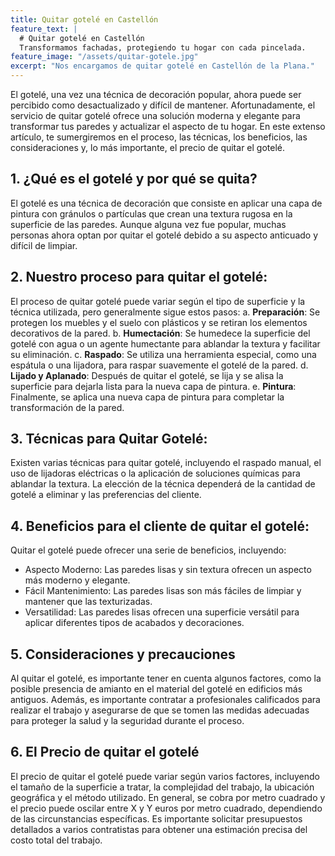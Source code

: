 ```yaml
---
title: Quitar gotelé en Castellón
feature_text: |
  # Quitar gotelé en Castellón
  Transformamos fachadas, protegiendo tu hogar con cada pincelada.
feature_image: "/assets/quitar-gotele.jpg"
excerpt: "Nos encargamos de quitar gotelé en Castellón de la Plana."
---
```


El gotelé, una vez una técnica de decoración popular, ahora puede ser percibido como desactualizado y difícil de mantener. Afortunadamente, el servicio de quitar gotelé ofrece una solución moderna y elegante para transformar tus paredes y actualizar el aspecto de tu hogar. En este extenso artículo, te sumergiremos en el proceso, las técnicas, los beneficios, las consideraciones y, lo más importante, el precio de quitar el gotelé.

## 1. ¿Qué es el gotelé y por qué se quita?
El gotelé es una técnica de decoración que consiste en aplicar una capa de pintura con gránulos o partículas que crean una textura rugosa en la superficie de las paredes. Aunque alguna vez fue popular, muchas personas ahora optan por quitar el gotelé debido a su aspecto anticuado y difícil de limpiar.

## 2. Nuestro proceso para quitar el gotelé:
El proceso de quitar gotelé puede variar según el tipo de superficie y la técnica utilizada, pero generalmente sigue estos pasos:
   a. **Preparación**: Se protegen los muebles y el suelo con plásticos y se retiran los elementos decorativos de la pared.
   b. **Humectación**: Se humedece la superficie del gotelé con agua o un agente humectante para ablandar la textura y facilitar su eliminación.
   c. **Raspado**: Se utiliza una herramienta especial, como una espátula o una lijadora, para raspar suavemente el gotelé de la pared.
   d. **Lijado y Aplanado**: Después de quitar el gotelé, se lija y se alisa la superficie para dejarla lista para la nueva capa de pintura.
   e. **Pintura**: Finalmente, se aplica una nueva capa de pintura para completar la transformación de la pared.

## 3. Técnicas para Quitar Gotelé:
Existen varias técnicas para quitar gotelé, incluyendo el raspado manual, el uso de lijadoras eléctricas o la aplicación de soluciones químicas para ablandar la textura. La elección de la técnica dependerá de la cantidad de gotelé a eliminar y las preferencias del cliente.

## 4. Beneficios para el cliente de quitar el gotelé:
Quitar el gotelé puede ofrecer una serie de beneficios, incluyendo:
   - Aspecto Moderno: Las paredes lisas y sin textura ofrecen un aspecto más moderno y elegante.
   - Fácil Mantenimiento: Las paredes lisas son más fáciles de limpiar y mantener que las texturizadas.
   - Versatilidad: Las paredes lisas ofrecen una superficie versátil para aplicar diferentes tipos de acabados y decoraciones.

## 5. Consideraciones y precauciones
Al quitar el gotelé, es importante tener en cuenta algunos factores, como la posible presencia de amianto en el material del gotelé en edificios más antiguos. Además, es importante contratar a profesionales calificados para realizar el trabajo y asegurarse de que se tomen las medidas adecuadas para proteger la salud y la seguridad durante el proceso.

## 6. El Precio de quitar el gotelé
El precio de quitar el gotelé puede variar según varios factores, incluyendo el tamaño de la superficie a tratar, la complejidad del trabajo, la ubicación geográfica y el método utilizado. En general, se cobra por metro cuadrado y el precio puede oscilar entre X y Y euros por metro cuadrado, dependiendo de las circunstancias específicas. Es importante solicitar presupuestos detallados a varios contratistas para obtener una estimación precisa del costo total del trabajo.

